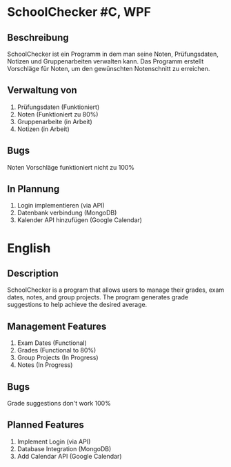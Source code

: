 # SchoolChecker #C, WPF
Beschreibung
-
SchoolChecker ist ein Programm in dem man seine Noten, Prüfungsdaten, Notizen und Gruppenarbeiten verwalten kann. 
Das Programm erstellt Vorschläge für Noten, um den gewünschten Notenschnitt zu erreichen.

Verwaltung von
-
1) Prüfungsdaten   (Funktioniert)
2) Noten           (Funktioniert zu 80%)
3) Gruppenarbeite  (in Arbeit)
4) Notizen         (in Arbeit)

Bugs
-
Noten Vorschläge funktioniert nicht zu 100%

In Plannung
-
1) Login implementieren (via API)
2) Datenbank verbindung (MongoDB)
3) Kalender API hinzufügen (Google Calendar)

# English
Description
-
SchoolChecker is a program that allows users to manage their grades, exam dates, notes, and group projects.
The program generates grade suggestions to help achieve the desired average.

Management Features
-
1) Exam Dates (Functional)
2) Grades (Functional to 80%)
3) Group Projects (In Progress)
4) Notes (In Progress)

Bugs
-
Grade suggestions don't work 100%

Planned Features
-
1) Implement Login (via API)
2) Database Integration (MongoDB)
3) Add Calendar API (Google Calendar) 
